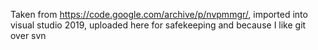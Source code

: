 Taken from https://code.google.com/archive/p/nvpmmgr/, imported into visual studio 2019, uploaded here for safekeeping and because I like git over svn

